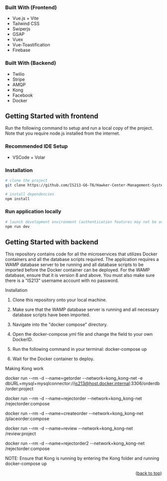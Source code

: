 <a name="readme-top"></a>

<!-- ABOUT THE PROJECT -->

### Built With (Frontend)

-   Vue.js + Vite
-   Tailwind CSS
-   Swiperjs
-   GSAP
-   Vuex
-   Vue-Toastification
-   Firebase

### Built With (Backend)

-   Twilio
-   Stripe
-   AMQP
-   Kong
-   Facebook
-   Docker

<!-- GETTING STARTED -->

## Getting Started with frontend

Run the following command to setup and run a local copy of the project. Note that you require node.js installed from the internet.

### Recommended IDE Setup

-   VSCode + Volar

### Installation

```bash
# clone the project
git clone https://github.com/IS213-G6-T6/Hawker-Center-Management-System.git
```

```bash
# install dependencies
npm install
```

### Run application locally

```bash
# launch development environment (authentication features may not be available)
npm run dev
```
## Getting Started with backend

This repository contains code for all the microservices that utilizes Docker containers and all the database scripts required. The application requires a WAMP database server to be running and all database scripts to be imported before the Docker container can be deployed. For the WAMP database, ensure that it is version 8 and above. You must also make sure there is a "IS213" username account with no password.

Installation
1. Clone this repository onto your local machine.

2. Make sure that the WAMP database server is running and all necessary database scripts have been imported.

3. Navigate into the "docker compose" directory.

4. Open the docker-compose.yml file and change the <dockerID> field to your own DockerID.

5. Run the following command in your terminal:
docker-compose up

6. Wait for the Docker container to deploy.

Making Kong work
  
docker run --rm -d --name=getorder --network=kong_kong-net -e dbURL=mysql+mysqlconnector://is213@host.docker.internal:3306/orderdb <dockerID>/order:project
  
docker run --rm -d --name=rejectorder --network=kong_kong-net <dockerID>/rejectorder:compose
  
docker run --rm -d --name=createorder --network=kong_kong-net <dockerID>/placeorder:compose
  
docker run --rm -d --name=review --network=kong_kong-net <dockerID>/review:project
  
docker run --rm -d --name=rejectorder2 --network=kong_kong-net <dockerID>/rejectorder:compose

NOTE: Ensure that Kong is running by entering the Kong folder and running docker-compose up

<p align="right">(<a href="#readme-top">back to top</a>)</p>
